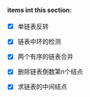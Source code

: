 #### items int this section:

- [x] 单链表反转
- [x] 链表中环的检测
- [x] 两个有序的链表合并
- [x] 删除链表倒数第n个结点
- [x] 求链表的中间结点

